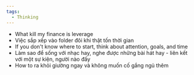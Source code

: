 ```yaml
---
tags:
  - Thinking
---
```

- What kill my finance is leverage
- Việc sắp xếp vào folder đôi khi thật tốn thời gian
- If you don't know where to start, think about attention, goals, and time
- Làm sao để sống với nhạc hay, nghe được những bài hát hay - liên kết với một sự kiện, người nào đấy
- How to ra khỏi giường ngay và không muốn cố gắng ngủ thêm